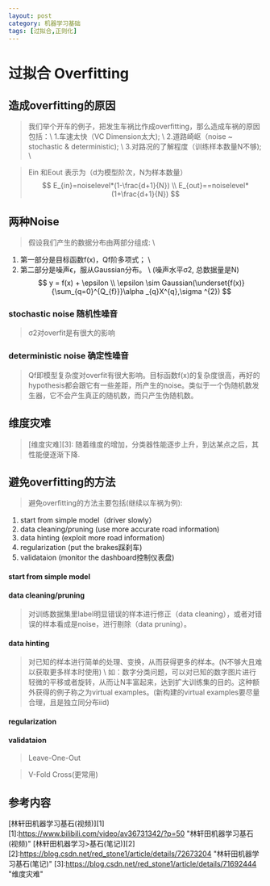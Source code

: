 ```yaml
---
layout: post
category: 机器学习基础
tags: [过拟合,正则化]
---
```



过拟合 Overfitting
================

## 造成overfitting的原因

> 我们举个开车的例子，把发生车祸比作成overfitting，那么造成车祸的原因包括：\\
  1.车速太快（VC Dimension太大);	\\
  2.道路崎岖（noise ~ stochastic & deterministic);	\\
  3.对路况的了解程度（训练样本数量N不够);	\\

> Ein 和Eout 表示为（d为模型阶次，N为样本数量）
$$
	E_{in}=noiselevel*(1-\frac{d+1}{N})	\\
	E_{out}==noiselevel*(1+\frac{d+1}{N})
$$

## 两种Noise

> 假设我们产生的数据分布由两部分组成:	\\
  1. 第一部分是目标函数f(x)，Qf阶多项式；	\\
  2. 第二部分是噪声ϵ，服从Gaussian分布。	\\
  (噪声水平σ2, 总数据量是N)
$$
	y = f(x) + \epsilon 	\\
	\epsilon \sim  Gaussian(\underset{f(x)}{\sum_{q=0}^{Q_{f}}}\alpha _{q}X^{q},\sigma ^{2})
$$

### stochastic noise 随机性噪音

> σ2对overfit是有很大的影响

### deterministic noise 确定性噪音

> Qf即模型复杂度对overfit有很大影响。目标函数f(x)的复杂度很高，再好的hypothesis都会跟它有一些差距，所产生的noise。类似于一个伪随机数发生器，它不会产生真正的随机数，而只产生伪随机数。

## 维度灾难

> [维度灾难][3]:
  随着维度的增加，分类器性能逐步上升，到达某点之后，其性能便逐渐下降.

##  避免overfitting的方法

> 避免overfitting的方法主要包括(继续以车祸为例):
  1. start from simple model（driver slowly）
  2. data cleaning/pruning (use more accurate road information)
  3. data hinting (exploit more road information)
  4. regularization (put the brakes踩刹车)
  5. validataion (monitor the dashboard控制仪表盘)

#### start from simple model

#### data cleaning/pruning

> 对训练数据集里label明显错误的样本进行修正（data cleaning），或者对错误的样本看成是noise，进行剔除（data pruning）。

#### data hinting

> 对已知的样本进行简单的处理、变换，从而获得更多的样本。(N不够大且难以获取更多样本时使用)	\\
  如：数字分类问题，可以对已知的数字图片进行轻微的平移或者旋转，从而让N丰富起来，达到扩大训练集的目的。这种额外获得的例子称之为virtual examples。(新构建的virtual examples要尽量合理，且是独立同分布iid)

#### regularization

#### validataion

> Leave-One-Out

> V-Fold Cross(更常用)


## 参考内容

[林轩田机器学习基石(视频)][1]
[1]:https://www.bilibili.com/video/av36731342/?p=50	"林轩田机器学习基石(视频)"
[林轩田机器学习>基石(笔记)][2]
[2]:https://blog.csdn.net/red_stone1/article/details/72673204	"林轩田机器学习基石(笔记)"
[3]:https://blog.csdn.net/red_stone1/article/details/71692444	"维度灾难"
